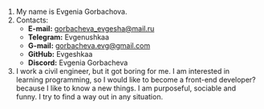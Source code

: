 1. My name is Evgenia Gorbachova.
2. Contacts:
   * **E-mail:** gorbacheva_evgesha@mail.ru
   * **Telegram:** Evgenushkaa
   * **G-mail:** gorbacheva.evg@gmail.com
   * **GitHub:** Evgeshkaa
   * **Discord:** Evgenia Gorbacheva
3. I work a civil engineer, but it got boring for me. I am interested in learning programming, so I would like to become a front-end developer? because I like to know a new things. I am purposeful, sociable and funny. I try to find a way out in any situation.
